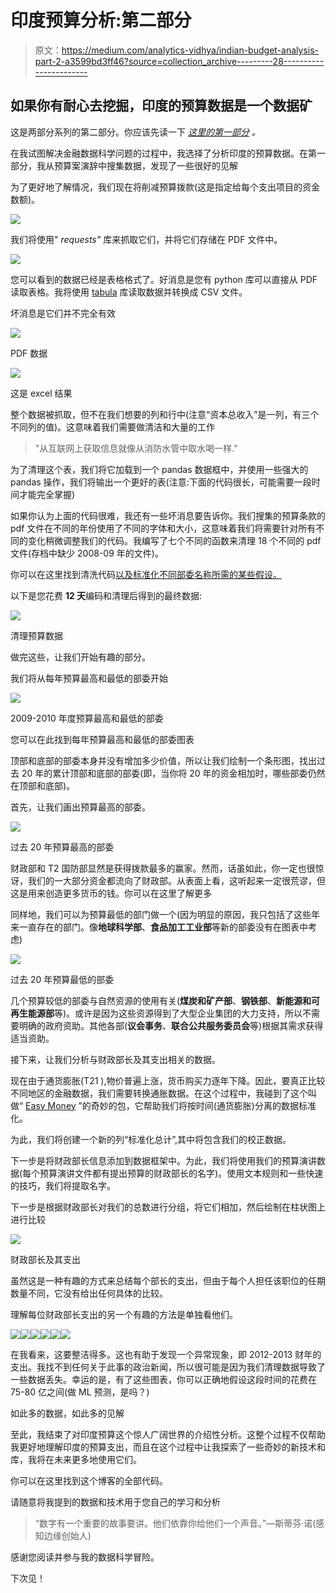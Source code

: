# 印度预算分析:第二部分

> 原文：<https://medium.com/analytics-vidhya/indian-budget-analysis-part-2-a3599bd3ff46?source=collection_archive---------28----------------------->

## 如果你有耐心去挖掘，印度的预算数据是一个数据矿

这是两部分系列的第二部分。你应该先读一下 [*这里的第一部分*](/analytics-vidhya/indian-budget-analysis-part-1-e5824c3b4dd1) *。*

在我试图解决金融数据科学问题的过程中，我选择了分析印度的预算数据。在第一部分，我从预算案演辞中搜集数据，发现了一些很好的见解

为了更好地了解情况，我们现在将削减预算拨款(这是指定给每个支出项目的资金数额)。

![](img/f88ce0ca1e363a984cf275ba75f3effd.png)

我们将使用" *requests"* 库来抓取它们，并将它们存储在 PDF 文件中。

![](img/c8a6957099e0a392f88e5c4792118496.png)

您可以看到的数据已经是表格格式了。好消息是您有 python 库可以直接从 PDF 读取表格。我将使用 [tabula](https://pypi.org/project/tabula-py/) 库读取数据并转换成 CSV 文件。

坏消息是它们并不完全有效

![](img/0ee825bba4ff7766086c48213c9c990d.png)

PDF 数据

![](img/b6d1bfdefed79702340a11c6dc9d4124.png)

这是 excel 结果

整个数据被抓取，但不在我们想要的列和行中(注意“资本总收入”是一列，有三个不同列的值)。这意味着我们需要做清洁和大量的工作

> "从互联网上获取信息就像从消防水管中取水喝一样."

为了清理这个表，我们将它加载到一个 pandas 数据框中，并使用一些强大的 pandas 操作，我们将输出一个更好的表(注意:下面的代码很长，可能需要一段时间才能完全掌握)

如果你认为上面的代码很难，我还有一些坏消息要告诉你。我们搜集的预算条款的 pdf 文件在不同的年份使用了不同的字体和大小，这意味着我们将需要针对所有不同的变化稍微调整我们的代码。我编写了七个不同的函数来清理 18 个不同的 pdf 文件(存档中缺少 2008-09 年的文件)。

你可以在这里找到清洗代码[以及标准化不同部委名称所需的某些假设。](https://github.com/volcas/indian_budget_analysis/blob/master/Notebooks/Budget%20Provision%20Cleaning.ipynb)

以下是您花费 **12 天**编码和清理后得到的最终数据:

![](img/cc96c3aa3c69ac278f732b2ae627e3b4.png)

清理预算数据

做完这些，让我们开始有趣的部分。

我们将从每年预算最高和最低的部委开始

![](img/8d5213a755144ce64ff5f1cc2530b4e3.png)

2009-2010 年度预算最高和最低的部委

您可以在此找到每年预算最高和最低的部委图表

顶部和底部的部委本身并没有增加多少价值，所以让我们绘制一个条形图，找出过去 20 年的累计顶部和底部的部委(即，当你将 20 年的资金相加时，哪些部委仍然在顶部和底部)。

首先，让我们画出预算最高的部委。

![](img/3083e8bdce45246ed6cd14a0887e352e.png)

过去 20 年预算最高的部委

财政部和 T2 国防部显然是获得拨款最多的赢家。然而，话虽如此，你一定也很惊讶，我们的一大部分资金都流向了财政部。从表面上看，这听起来一定很荒谬，但这是用来创造更多货币的钱。你可以在这里了解更多

同样地，我们可以为预算最低的部门做一个(因为明显的原因，我只包括了这些年来一直存在的部门。像**地球科学部**、**食品加工工业部**等新的部委没有在图表中考虑)

![](img/278c0e7b208ab2f94df6a3d8fc455b43.png)

过去 20 年预算最低的部委

几个预算较低的部委与自然资源的使用有关(**煤炭和矿产部**、**钢铁部**、**新能源和可再生能源部**等)。或许是因为这些资源得到了大型企业集团的大力支持，所以不需要明确的政府资助。其他各部(**议会事务**、**联合公共服务委员会**等)根据其需求获得适当资助。

接下来，让我们分析与财政部长及其支出相关的数据。

现在由于通货膨胀(T21 ),物价普遍上涨，货币购买力逐年下降。因此，要真正比较不同地区的金融数据，我们需要转换通胀数据。在这个过程中，我碰到了这个叫做“ [Easy Money](https://pypi.org/project/easymoney/) ”的奇妙的包，它帮助我们将按时间(通货膨胀)分离的数据标准化。

为此，我们将创建一个新的列“标准化总计”,其中将包含我们的校正数据。

下一步是将财政部长信息添加到数据框架中。为此，我们将使用我们的预算演讲数据(每个预算演讲文件都有提出预算的财政部长的名字)。使用文本规则和一些快速的技巧，我们将提取名字。

下一步是根据财政部长对我们的总数进行分组，将它们相加，然后绘制在柱状图上进行比较

![](img/02ea4dbcbcea0d97cb45df85a2f4331f.png)

财政部长及其支出

虽然这是一种有趣的方式来总结每个部长的支出，但由于每个人担任该职位的任期数量不同，它没有给出任何具体的比较。

理解每位财政部长支出的另一个有趣的方法是单独看他们。

![](img/a6ac6045c9b3fdce74355fab6455ec22.png)![](img/72a05af05d6f5fbfb9329785056cc5d7.png)![](img/f34251c2ec6befe2dcfd400721d639f9.png)![](img/55fba16c834fb23466650ba296f1b30d.png)![](img/9a1c15277fdbfd6f17ce3526437efb7a.png)![](img/e55fac4429af187a073c2ecee418cca8.png)

在我看来，这要整洁得多。这也有助于发现一个异常现象，即 2012-2013 财年的支出。我找不到任何关于此事的政治新闻，所以很可能是因为我们清理数据导致了一些数据丢失。幸运的是，有了这些图表，你可以正确地假设这段时间的花费在 75-80 亿之间(做 ML 预测，是吗？)

如此多的数据，如此多的见解

至此，我结束了对印度预算这个惊人广阔世界的介绍性分析。这整个过程不仅帮助我更好地理解印度的预算支出，而且在这个过程中让我探索了一些奇妙的新技术和库，我将在未来更多地使用它们。

你可以在这里找到这个博客的全部代码。

请随意将我提到的数据和技术用于您自己的学习和分析

> “数字有一个重要的故事要讲。他们依靠你给他们一个声音。”—斯蒂芬·诺(感知边缘创始人)

感谢您阅读并参与我的数据科学冒险。

下次见！